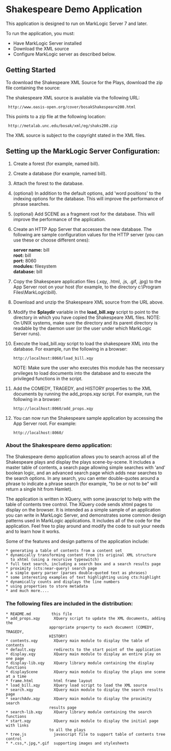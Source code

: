 # Shakespeare Demo Application

This application is designed to run on MarkLogic Server 7 and later.

To run the application, you must:
* Have MarkLogic Server installed
* Download the XML source  
* Configure MarkLogic server as described below.

## Getting Started
To download the Shakespeare XML Source for the Plays, download
the zip file containing the source:

   The shakespeare XML source is available via the following URL:

     http://www.oasis-open.org/cover/bosakShakespeare200.html
     
     
   This points to a zip file at the following location:
   
     http://metalab.unc.edu/bosak/xml/eg/shaks200.zip
     
     
  The XML source is subject to the copyright stated in the XML files.

## Setting up the MarkLogic Server Configuration:

1) Create a forest (for example, named bill).

2) Create a database (for example, named bill).

3) Attach the forest to the database.

4) (optional) In addition to the default options, add 'word positions' to the 
   indexing options for the database.  This will improve the performance of
   phrase searches.

5) (optional) Add SCENE as a fragment root for the database.  This will 
   improve the performance of the application.

6) Create an HTTP App Server that accesses the new database. The following 
   are sample configuration values for the HTTP server (you can use these
   or choose different ones):

   **server name:**  bill  
   **root:**         bill   
   **port:**         8060   
   **modules:**      filesystem   
   **database:**     bill
   
7) Copy the Shakespeare application files (.xqy, .html, .js, .gif, .jpg) to 
   the App Server root on your host (for example, to the directory
   c:\Program Files\MarkLogic\bill).

8) Download and unzip the Shakespeare XML source from the URL above.

9) Modify the **$playdir** variable in the **load_bill.xqy** script to point to the
   directory in which you have copied the Shakespeare XML files. NOTE: On UNIX
   systems, make sure the directory and its parent directory is readable by 
   the daemon user (or the user under which MarkLogic Server runs).

10) Execute the load_bill.xqy script to load the shakespeare XML into
    the database.  For example, run the following in a browser:

    ```
    http://localhost:8060/load_bill.xqy
    ```

    NOTE: Make sure the user who executes this module has the necessary 
          prvileges to load documents into the database and to execute 
          the privileged functions in the script.  

11) Add the COMEDY, TRAGEDY, and HISTORY properties to the XML documents
    by running the add_props.xqy script.  For example, run the following 
    in a browser:

    ```
    http://localhost:8060/add_props.xqy
    ```

12) You can now run the Shakespeare sample application by accessing the
    App Server root.  For example:

    ```
    http://localhost:8060/
    ```

### About the Shakespeare demo application:

The Shakespeare demo application allows you to search across all of the 
Shakespeare plays and display the plays scene-by-scene.  It includes a 
master table of contents, a search page allowing simple searches with 'and'
boolean logic, and an advanced search page which adds near searches to 
the search options.  In any search, you can enter double-quotes around a 
phrase to indicate a phrase search (for example, "to be or not to be" will 
return a single hit from Hamlet).

The application is written in XQuery, with some javascript to help with the
table of contents tree control.  The XQuery code sends xhtml pages to 
display on the browser.  It is intended as a simple sample of an
application you can write in MarkLogic Server, and demonstrates some common
design patterns used in MarkLogic applications.  It includes all of the 
code for the application.  Feel free to play around and modify the code
to suit your needs and to learn how it works.

Some of the features and design patterns of the application include:

    * generating a table of contents from a content set
    * dynamically transforming content from its original XML structure
      to xhtml (using a recursive typeswitch)
    * full text search, including a search box and a search results page
    * proximity (cts:near-query) search page
    * a simple query parser (parses double-quoted text as phrases)
    * some interesting examples of text highlighting using cts:highlight
    * dynamically counts and displays the line numbers
    * using properties to store metadata
    * and much more....

### The following files are included in the distribution:
```
* README.md         this file
* add_props.xqy      XQuery script to update the XML documents, adding the
                   appropriate property to each document (COMEDY, TRAGEDY, 
                   HISTORY)
* contents.xqy       XQuery main module to display the table of contents
* default.xqy        redirects to the start point of the application
* display.xqy        XQuery main module to display an entire play on one page
* display-lib.xqy    XQuery library module containing the display functions
* displayScene       XQuery main module to display the plays one scene at a time
* frame.html         html frame layout
* load_bill.xqy      XQuery load script to load the XML source
* search.xqy         XQuery main module to display the search results page
* searchAdv.xqy      XQuery main module to display the proximity search 
                   results page
* search-lib.xqy     XQuery library module containing the search functions
* start.xqy          XQuery main module to display the initial page with links
                   to all the plays
* tree.js            javascript file to support table of contents tree control
* *.css,*.jpg,*.gif  supporting images and stylesheets
```

